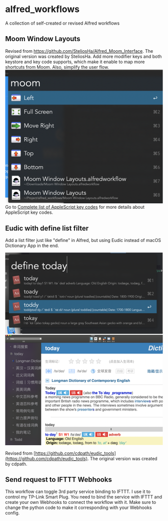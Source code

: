 # alfred_workflows
A collection of self-created or revised Alfred workflows
## Moom Window Layouts
Revised from <https://github.com/SteliosHa/Alfred_Moom_Interface>. The original version was created by SteliosHa.
Add more modifier keys and both keystore and key code supports, which make it enable to map more shortcuts from Moom. Also, simplify the user flow.
![moom](./images/moom.png "Moom")
Go to [Complete list of AppleScript key codes](https://eastmanreference.com/complete-list-of-applescript-key-codes "Complete list of AppleScript key codes") for more details about AppleScript key codes.
## Eudic with define list filter
Add a list filter just like "define" in Alfred, but using Eudic instead of macOS Dictionary App in the end.

![define](./images/eudic_define.png "define")
![eudic](./images/eudic_screenshot.png "eudic")

Revised from [https://github.com/cdpath/eudic_tools](https://github.com/cdpath/eudic_tools). The original version was created by cdpath.

## Send request to IFTTT Webhooks
This workflow can toggle 3rd party service binding to IFTTT. I use it to control my TP-Link Smart Plug. You need to bind the service with IFTTT and create your own Webhooks to connect the workflow with it. Make sure to change the python code to make it corresponding with your Webhooks config.
